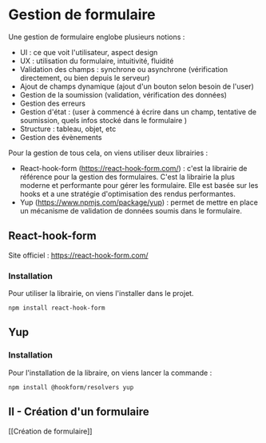 # Gestion de formulaire

Une gestion de formulaire englobe plusieurs notions :

- UI : ce que voit l'utilisateur, aspect design
- UX : utilisation du formulaire, intuitivité, fluidité
- Validation des champs : synchrone ou asynchrone (vérification directement, ou bien depuis le serveur)
-  Ajout de champs dynamique (ajout d'un bouton selon besoin de l'user)
- Gestion de la soumission (validation, vérification des données)
- Gestion des erreurs
- Gestion d'état : (user à commencé à écrire dans un champ, tentative de soumission, quels infos stocké dans le formulaire )
- Structure : tableau, objet, etc
- Gestion des évènements

Pour la gestion de tous cela, on viens utiliser deux librairies :

- React-hook-form (https://react-hook-form.com/) : c'est la librairie de référence pour la gestion des formulaires. C'est la librairie la plus moderne et performante pour gérer les formulaire. Elle est basée sur les hooks et a une stratégie d'optimisation des rendus performantes.
- Yup (https://www.npmjs.com/package/yup) : permet de mettre en place un mécanisme de validation de données soumis dans le formulaire.

## React-hook-form

Site officiel : https://react-hook-form.com/
### Installation 

Pour utiliser la librairie, on viens l'installer dans le projet.

`npm install react-hook-form`

## Yup

### Installation 

Pour l'installation de la libraire, on viens lancer la commande :

`npm install @hookform/resolvers yup`


## II - Création d'un formulaire

[[Création de formulaire]]

